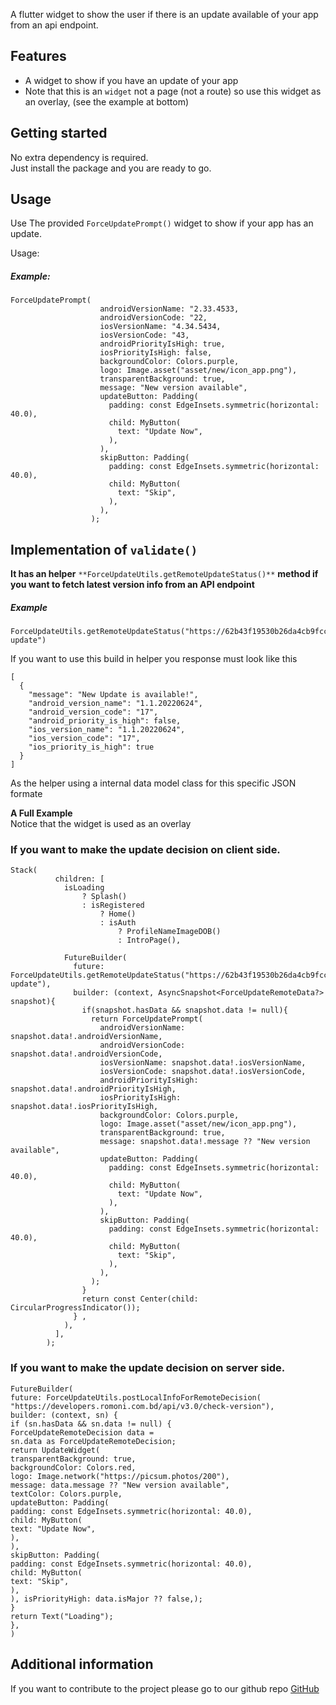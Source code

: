 A flutter widget to show the user if there is an update available of your app from an api endpoint.

## Features

* A widget to show if you have an update of your app
* Note that this is an `widget` not a page (not a route) so use this widget as an overlay, (see the
  example at bottom)

## Getting started

No extra dependency is required.  
Just install the package and you are ready to go.

## Usage

Use The provided `ForceUpdatePrompt()` widget to show if your app has an update.

Usage:

##### Example:

```plaintext
ForceUpdatePrompt(
                    androidVersionName: "2.33.4533,
                    androidVersionCode: "22,
                    iosVersionName: "4.34.5434,
                    iosVersionCode: "43,
                    androidPriorityIsHigh: true,
                    iosPriorityIsHigh: false,
                    backgroundColor: Colors.purple,
                    logo: Image.asset("asset/new/icon_app.png"),
                    transparentBackground: true,
                    message: "New version available",
                    updateButton: Padding(
                      padding: const EdgeInsets.symmetric(horizontal: 40.0),
                      child: MyButton(
                        text: "Update Now",
                      ),
                    ),
                    skipButton: Padding(
                      padding: const EdgeInsets.symmetric(horizontal: 40.0),
                      child: MyButton(
                        text: "Skip",
                      ),
                    ),
                  );
```

## Implementation of `validate()`

**It has an helper** `**ForceUpdateUtils.getRemoteUpdateStatus()**` **method if you want to fetch
latest version info from an API endpoint**

##### Example

```plaintext
ForceUpdateUtils.getRemoteUpdateStatus("https://62b43f19530b26da4cb9fcc0.mockapi.io/check-update")
```

If you want to use this build in helper you response must look like this

```plaintext
[
  {
    "message": "New Update is available!",
    "android_version_name": "1.1.20220624",
    "android_version_code": "17",
    "android_priority_is_high": false,
    "ios_version_name": "1.1.20220624",
    "ios_version_code": "17",
    "ios_priority_is_high": true
  }
]
```

As the helper using a internal data model class for this specific JSON formate

**A Full Example**  
Notice that the widget is used as an overlay

### If you want to make the update decision on client side.

```plaintext
Stack(
          children: [
            isLoading
                ? Splash()
                : isRegistered
                    ? Home()
                    : isAuth
                        ? ProfileNameImageDOB()
                        : IntroPage(),

            FutureBuilder(
              future: ForceUpdateUtils.getRemoteUpdateStatus("https://62b43f19530b26da4cb9fcc0.mockapi.io/check-update"),
              builder: (context, AsyncSnapshot<ForceUpdateRemoteData?> snapshot){
                if(snapshot.hasData && snapshot.data != null){
                  return ForceUpdatePrompt(
                    androidVersionName: snapshot.data!.androidVersionName,
                    androidVersionCode: snapshot.data!.androidVersionCode,
                    iosVersionName: snapshot.data!.iosVersionName,
                    iosVersionCode: snapshot.data!.iosVersionCode,
                    androidPriorityIsHigh: snapshot.data!.androidPriorityIsHigh,
                    iosPriorityIsHigh: snapshot.data!.iosPriorityIsHigh,
                    backgroundColor: Colors.purple,
                    logo: Image.asset("asset/new/icon_app.png"),
                    transparentBackground: true,
                    message: snapshot.data!.message ?? "New version available",
                    updateButton: Padding(
                      padding: const EdgeInsets.symmetric(horizontal: 40.0),
                      child: MyButton(
                        text: "Update Now",
                      ),
                    ),
                    skipButton: Padding(
                      padding: const EdgeInsets.symmetric(horizontal: 40.0),
                      child: MyButton(
                        text: "Skip",
                      ),
                    ),
                  );
                }
                return const Center(child: CircularProgressIndicator());
              } ,
            ),
          ],
        );
```

### If you want to make the update decision on server side.

```plaintext
FutureBuilder(
future: ForceUpdateUtils.postLocalInfoForRemoteDecision(
"https://developers.romoni.com.bd/api/v3.0/check-version"),
builder: (context, sn) {
if (sn.hasData && sn.data != null) {
ForceUpdateRemoteDecision data =
sn.data as ForceUpdateRemoteDecision;
return UpdateWidget(
transparentBackground: true,
backgroundColor: Colors.red,
logo: Image.network("https://picsum.photos/200"),
message: data.message ?? "New version available",
textColor: Colors.purple,
updateButton: Padding(
padding: const EdgeInsets.symmetric(horizontal: 40.0),
child: MyButton(
text: "Update Now",
),
),
skipButton: Padding(
padding: const EdgeInsets.symmetric(horizontal: 40.0),
child: MyButton(
text: "Skip",
),
), isPriorityHigh: data.isMajor ?? false,);
}
return Text("Loading");
},
)
```

## Additional information

If you want to contribute to the project please go to our github
repo [GitHub](https://github.com/niamulhasan/flutter_force_update_package)